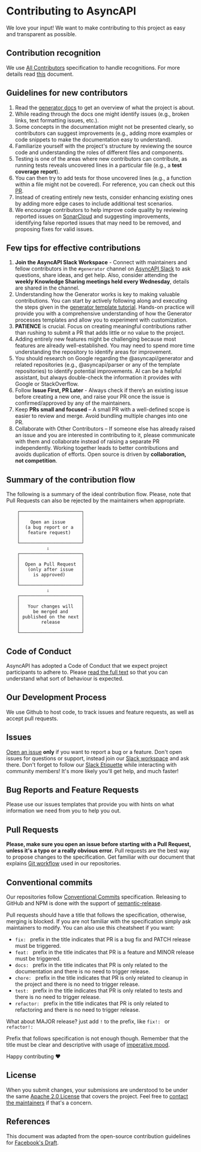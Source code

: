 # Contributing to AsyncAPI
We love your input! We want to make contributing to this project as easy and transparent as possible.

## Contribution recognition

We use [All Contributors](https://allcontributors.org/docs/en/specification) specification to handle recognitions. For more details read [this](https://github.com/asyncapi/community/blob/master/recognize-contributors.md) document.

## Guidelines for new contributors 

1. Read the [generator docs](https://www.asyncapi.com/docs/tools/generator) to get an overview of what the project is about.
2. While reading through the docs one might identify issues (e.g., broken links, text formatting issues, etc.).
3. Some concepts in the documentation might not be presented clearly, so contributors can suggest improvements (e.g., adding more examples or code snippets to make the documentation easy to understand).
4. Familiarize yourself with the project's structure by reviewing the source code and understanding the roles of different files and components.
5. Testing is one of the areas where new contributors can contribute, as running tests reveals uncovered lines in a particular file (e.g., a **test coverage report**).
6. You can then try to add tests for those uncovered lines (e.g., a function within a file might not be covered). For reference, you can check out this [PR](https://github.com/asyncapi/generator/pull/1379).
7. Instead of creating entirely new tests, consider enhancing existing ones by adding more edge cases to include additional test scenarios.
8. We encourage contributors to help improve code quality by reviewing reported issues on [SonarCloud](https://sonarcloud.io/project/issues?issueStatuses=OPEN%2CCONFIRMED&id=asyncapi_generator) and suggesting improvements, identifying false reported issues that may need to be removed, and proposing fixes for valid issues.

## Few tips for effective contributions

1. **Join the AsyncAPI Slack Workspace** - Connect with maintainers and fellow contributors in the `#generator` channel on [AsyncAPI Slack](https://www.asyncapi.com/slack-invite) to ask questions, share ideas, and get help.  Also, consider attending the **weekly Knowledge Sharing meetings held every Wednesday**, details are shared in the channel.
2. Understanding how the Generator works is key to making valuable contributions. You can start by actively following along and executing the steps given in the [generator template tutorial](https://www.asyncapi.com/docs/tools/generator/generator-template). Hands-on practice will provide you with a comprehensive understanding of how the Generator processes templates and allow you to experiment with customization.
3. **PATIENCE** is crucial. Focus on creating meaningful contributions rather than rushing to submit a PR that adds little or no value to the project.
4. Adding entirely new features might be challenging because most features are already well-established. You may need to spend more time understanding the repository to identify areas for improvement.
5. You should research on Google regarding the @asyncapi/generator and related repositories (e.g., @asyncapi/parser or any of the template repositories) to identify potential improvements. AI can be a helpful assistant, but always double-check the information it provides with Google or StackOverflow.
6. Follow **Issue First, PR Later** - Always check if there’s an existing issue before creating a new one, and raise your PR once the issue is confirmed/approved by any of the maintainers.
7. Keep **PRs small and focused** – A small PR with a well-defined scope is easier to review and merge. Avoid bundling multiple changes into one PR.
8. Collaborate with Other Contributors – If someone else has already raised an issue and you are interested in contributing to it, please communicate with them and collaborate instead of raising a separate PR independently. Working together leads to better contributions and avoids duplication of efforts. Open source is driven by **collaboration, not competition**.

## Summary of the contribution flow

The following is a summary of the ideal contribution flow. Please, note that Pull Requests can also be rejected by the maintainers when appropriate.

```
    ┌───────────────────────┐
    │                       │
    │    Open an issue      │
    │  (a bug report or a   │
    │   feature request)    │
    │                       │
    └───────────────────────┘
               ⇩
    ┌───────────────────────┐
    │                       │
    │  Open a Pull Request  │
    │   (only after issue   │
    │     is approved)      │
    │                       │
    └───────────────────────┘
               ⇩
    ┌───────────────────────┐
    │                       │
    │   Your changes will   │
    │     be merged and     │
    │ published on the next │
    │        release        │
    │                       │
    └───────────────────────┘
```

## Code of Conduct
AsyncAPI has adopted a Code of Conduct that we expect project participants to adhere to. Please [read the full text](./CODE_OF_CONDUCT.md) so that you can understand what sort of behaviour is expected.

## Our Development Process
We use Github to host code, to track issues and feature requests, as well as accept pull requests.

## Issues
[Open an issue](https://github.com/asyncapi/asyncapi/issues/new) **only** if you want to report a bug or a feature. Don't open issues for questions or support, instead join our [Slack workspace](https://www.asyncapi.com/slack-invite) and ask there. Don't forget to follow our [Slack Etiquette](https://github.com/asyncapi/community/blob/master/slack-etiquette.md) while interacting with community members! It's more likely you'll get help, and much faster!

## Bug Reports and Feature Requests

Please use our issues templates that provide you with hints on what information we need from you to help you out.

## Pull Requests

**Please, make sure you open an issue before starting with a Pull Request, unless it's a typo or a really obvious error.** Pull requests are the best way to propose changes to the specification. Get familiar with our document that explains [Git workflow](https://github.com/asyncapi/community/blob/master/git-workflow.md) used in our repositories.

## Conventional commits

Our repositories follow [Conventional Commits](https://www.conventionalcommits.org/en/v1.0.0/#summary) specification. Releasing to GitHub and NPM is done with the support of [semantic-release](https://semantic-release.gitbook.io/semantic-release/).

Pull requests should have a title that follows the specification, otherwise, merging is blocked. If you are not familiar with the specification simply ask maintainers to modify. You can also use this cheatsheet if you want:

- `fix: ` prefix in the title indicates that PR is a bug fix and PATCH release must be triggered.
- `feat: ` prefix in the title indicates that PR is a feature and MINOR release must be triggered.
- `docs: ` prefix in the title indicates that PR is only related to the documentation and there is no need to trigger release.
- `chore: ` prefix in the title indicates that PR is only related to cleanup in the project and there is no need to trigger release.
- `test: ` prefix in the title indicates that PR is only related to tests and there is no need to trigger release.
- `refactor: ` prefix in the title indicates that PR is only related to refactoring and there is no need to trigger release.

What about MAJOR release? just add `!` to the prefix, like `fix!: ` or `refactor!: `

Prefix that follows specification is not enough though. Remember that the title must be clear and descriptive with usage of [imperative mood](https://chris.beams.io/posts/git-commit/#imperative).

Happy contributing :heart:

## License
When you submit changes, your submissions are understood to be under the same [Apache 2.0 License](https://github.com/asyncapi/asyncapi/blob/master/LICENSE) that covers the project. Feel free to [contact the maintainers](https://www.asyncapi.com/slack-invite) if that's a concern.

## References
This document was adapted from the open-source contribution guidelines for [Facebook's Draft](https://github.com/facebook/draft-js/blob/master/CONTRIBUTING.md).
